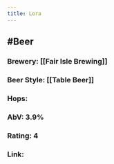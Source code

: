 ```yaml
---
title: Lora
---
```


## #Beer
### Brewery: [[Fair Isle Brewing]]

### Beer Style: [[Table Beer]]

### Hops: 

### AbV: 3.9%

### Rating: 4

### Link: 
